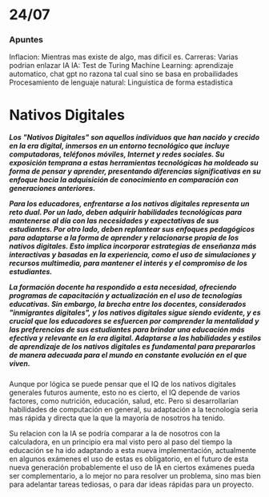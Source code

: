 <h1>24/07</h1>
<h3>Apuntes</h3>
Inflacion: Mientras mas existe de algo, mas dificil es.
Carreras: Varias podrian enlazar IA
IA:
Test de Turing
Machine Learning: aprendizaje automatico, chat gpt no razona tal cual sino se basa en probailidades
Procesamiento de lenguaje natural:
Linguistica de forma estadistica
<h1>Nativos Digitales</h1>
<h5>Los "Nativos Digitales" son aquellos individuos que han nacido y crecido en la era digital, inmersos en un entorno tecnológico que incluye computadoras, teléfonos móviles, Internet y redes sociales. Su exposición temprana a estas herramientas tecnológicas ha moldeado su forma de pensar y aprender, presentando diferencias significativas en su enfoque hacia la adquisición de conocimiento en comparación con generaciones anteriores.

Para los educadores, enfrentarse a los nativos digitales representa un reto dual. Por un lado, deben adquirir habilidades tecnológicas para mantenerse al día con las necesidades y expectativas de sus estudiantes. Por otro lado, deben replantear sus enfoques pedagógicos para adaptarse a la forma de aprender y relacionarse propia de los nativos digitales. Esto implica incorporar estrategias de enseñanza más interactivas y basadas en la experiencia, como el uso de simulaciones y recursos multimedia, para mantener el interés y el compromiso de los estudiantes.

La formación docente ha respondido a esta necesidad, ofreciendo programas de capacitación y actualización en el uso de tecnologías educativas. Sin embargo, la brecha entre los docentes, considerados "inmigrantes digitales", y los nativos digitales sigue siendo evidente, y es crucial que los educadores se esfuercen por comprender la mentalidad y las preferencias de sus estudiantes para brindar una educación más efectiva y relevante en la era digital. Adaptarse a las habilidades y estilos de aprendizaje de los nativos digitales es fundamental para prepararlos de manera adecuada para el mundo en constante evolución en el que viven.</h5>

Aunque por lógica se puede pensar que el IQ de los nativos digitales generales futuros aumente, esto no es cierto, el IQ depende de varios factores, como nutrición, educación, salud, etc.
Pero si desarrollarían habilidades de computación en general, su adaptación a la tecnología seria mas rápida y directa que la que la mayoría de nosotros ha tenido.

Su relacion con la IA se podría comparar a la de nosotros con la calculadora, en un principio era mal visto pero al paso del tiempo la educación se ha ido adaptando a esta nueva implementación, actualmente en algunos exámenes el uso de estas es obligatorio, en el futuro de esta nueva generación probablemente el uso de IA en ciertos exámenes pueda ser complementario, a lo mejor no para resolver un problema, sino mas bien para adelantar tareas tediosas, o para dar ideas rápidas para un proyecto.